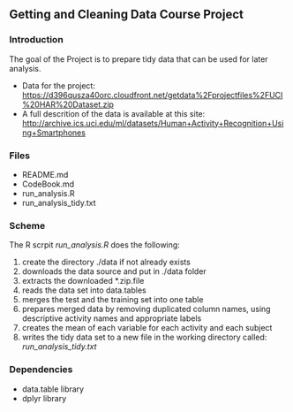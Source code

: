 ## Getting and Cleaning Data Course Project

### Introduction
The goal of the Project is to prepare tidy data that can be used for later analysis.   
- Data for the project:  
https://d396qusza40orc.cloudfront.net/getdata%2Fprojectfiles%2FUCI%20HAR%20Dataset.zip  
- A full descrition of the data is available at this site:  
http://archive.ics.uci.edu/ml/datasets/Human+Activity+Recognition+Using+Smartphones

### Files 
- README.md
- CodeBook.md
- run_analysis.R
- run_analysis_tidy.txt

### Scheme
The R scrpit *run_analysis.R* does the following:  

1. create the directory ./data if not already exists     
2. downloads the data source and put in ./data folder    
3. extracts the downloaded *.zip.file  
4. reads the data set into data.tables  
5. merges the test and the training set into one table  
6. prepares merged data by removing duplicated column names, using descriptive activity names and appropriate labels  
7. creates the mean of each variable for each activity and each subject  
8. writes the tidy data set to a new file in the working directory called: *run_analysis_tidy.txt*

### Dependencies
- data.table library
- dplyr library

